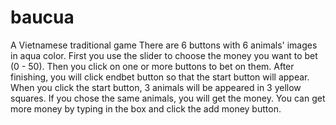 # baucua
A Vietnamese traditional game
There are 6 buttons with 6 animals' images in aqua color. First you use the slider to choose the money you want to bet (0 - 50). Then you click on one or more buttons to bet on them.
After finishing, you will click endbet button so that the start button will appear. When you click the start button, 3 animals will be appeared in 3 yellow squares.
If you chose the same animals, you will get the money.
You can get more money by typing in the box and click the add money button.
